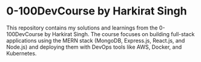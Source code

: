# 0-100DevCourse by Harkirat Singh

This repository contains my solutions and learnings from the 0-100DevCourse by Harkirat Singh. The course focuses on building full-stack applications using the MERN stack (MongoDB, Express.js, React.js, and Node.js) and deploying them with DevOps tools like AWS, Docker, and Kubernetes.
